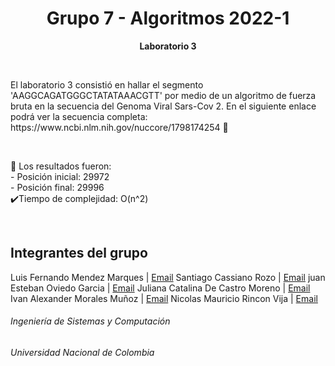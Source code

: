 <h1 align="center">Grupo 7 - Algoritmos 2022-1</h1>
<p align="center"><strong>Laboratorio 3</strong> </p>
<br>

<p>El laboratorio 3 consistió en hallar el segmento 'AAGGCAGATGGGCTATATAAACGTT' por medio de un algoritmo de fuerza bruta en la secuencia del Genoma Viral Sars-Cov 2. 
  En el siguiente enlace podrá ver la secuencia completa: https://www.ncbi.nlm.nih.gov/nuccore/1798174254 🧬
</p>

<br>
<p>
📌 Los resultados fueron:<br>
- Posición inicial:  29972 <br>
- Posición final: 29996<br>
✔️Tiempo de complejidad: O(n^2)
</p>

<br>
<h2>Integrantes del grupo</h2>
 
Luis Fernando Mendez Marques | <a href = "mailto: lumendezm@unal.edu.co" target="_blank">Email</a>
Santiago Cassiano Rozo | <a href = "mailto: scassiano@unal.edu.co" target="_blank">Email</a>
juan Esteban Oviedo Garcia | <a href = "mailto: joviedog@unal.edu.co" target="_blank">Email</a>
Juliana Catalina De Castro Moreno | <a href = "mailto: jdec@unal.edu.co" target="_blank">Email</a>
Ivan Alexander Morales Muñoz | <a href = "mailto: imorales@unal.edu.co" target="_blank">Email</a>
Nicolas Mauricio Rincon Vija | <a href = "mailto: nrinconv@unal.edu.co" target="_blank">Email</a>

<h6>Ingeniería de Sistemas y Computación</h6>
<h6>Universidad Nacional de Colombia</h6>
